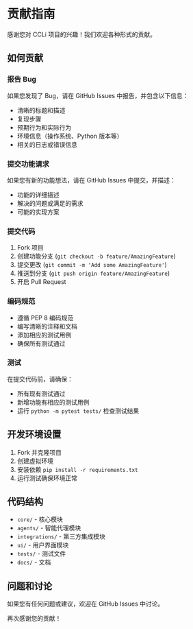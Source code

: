 # 贡献指南

感谢您对 CCLi 项目的兴趣！我们欢迎各种形式的贡献。

## 如何贡献

### 报告 Bug

如果您发现了 Bug，请在 GitHub Issues 中报告，并包含以下信息：
- 清晰的标题和描述
- 复现步骤
- 预期行为和实际行为
- 环境信息（操作系统、Python 版本等）
- 相关的日志或错误信息

### 提交功能请求

如果您有新的功能想法，请在 GitHub Issues 中提交，并描述：
- 功能的详细描述
- 解决的问题或满足的需求
- 可能的实现方案

### 提交代码

1. Fork 项目
2. 创建功能分支 (`git checkout -b feature/AmazingFeature`)
3. 提交更改 (`git commit -m 'Add some AmazingFeature'`)
4. 推送到分支 (`git push origin feature/AmazingFeature`)
5. 开启 Pull Request

### 编码规范

- 遵循 PEP 8 编码规范
- 编写清晰的注释和文档
- 添加相应的测试用例
- 确保所有测试通过

### 测试

在提交代码前，请确保：
- 所有现有测试通过
- 新增功能有相应的测试用例
- 运行 `python -m pytest tests/` 检查测试结果

## 开发环境设置

1. Fork 并克隆项目
2. 创建虚拟环境
3. 安装依赖 `pip install -r requirements.txt`
4. 运行测试确保环境正常

## 代码结构

- `core/` - 核心模块
- `agents/` - 智能代理模块
- `integrations/` - 第三方集成模块
- `ui/` - 用户界面模块
- `tests/` - 测试文件
- `docs/` - 文档

## 问题和讨论

如果您有任何问题或建议，欢迎在 GitHub Issues 中讨论。

再次感谢您的贡献！